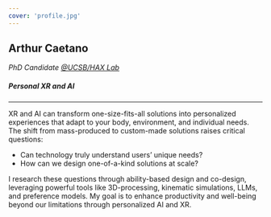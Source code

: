 ```yaml
---
cover: 'profile.jpg'
---
```


## Arthur Caetano
_PhD Candidate [@UCSB/HAX Lab](https://sites.cs.ucsb.edu/~sra/index.html)_
##### Personal XR and AI
------------
XR and AI can transform one-size-fits-all solutions into personalized experiences that adapt to your body, environment, and individual needs. The shift from mass-produced to custom-made solutions raises critical questions:

- Can technology truly understand users’ unique needs?
- How can we design one-of-a-kind solutions at scale?

I research these questions through ability-based design and co-design, leveraging powerful tools like 3D-processing, kinematic simulations, LLMs, and preference models. My goal is to enhance productivity and well-being beyond our limitations through personalized AI and XR.
